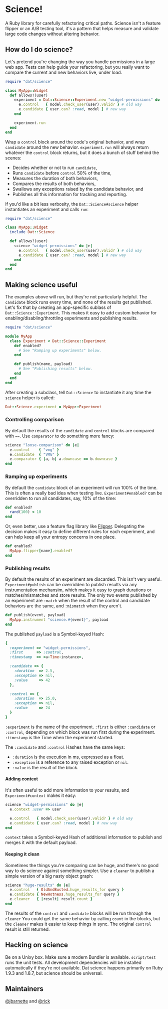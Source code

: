 # Science!

A Ruby library for carefully refactoring critical paths. Science isn't a feature
flipper or an A/B testing tool, it's a pattern that helps measure and validate
large code changes without altering behavior.

## How do I do science?

Let's pretend you're changing the way you handle permissions in a large web app.
Tests can help guide your refactoring, but you really want to compare the
current and new behaviors live, under load.

```ruby
require "dat/science"

class MyApp::Widget
  def allows?(user)
    experiment = Dat::Science::Experiment.new "widget-permissions" do |e|
      e.control   { model.check_user(user).valid? } # old way
      e.candidate { user.can? :read, model } # new way
    end

    experiment.run
  end
end
```

Wrap a `control` block around the code's original behavior, and wrap `candidate`
around the new behavior. `experiment.run` will always return whatever the
`control` block returns, but it does a bunch of stuff behind the scenes:

* Decides whether or not to run `candidate`,
* Runs `candidate` before `control` 50% of the time,
* Measures the duration of both behaviors,
* Compares the results of both behaviors,
* Swallows any exceptions raised by the candidate behavior, and
* Publishes all this information for tracking and reporting.

If you'd like a bit less verbosity, the `Dat::Science#science` helper
instantiates an experiment and calls `run`:

```ruby
require "dat/science"

class MyApp::Widget
  include Dat::Science

  def allows?(user)
    science "widget-permissions" do |e|
      e.control   { model.check_user(user).valid? } # old way
      e.candidate { user.can? :read, model } # new way
    end
  end
end
```

## Making science useful

The examples above will run, but they're not particularly helpful. The
`candidate` block runs every time, and none of the results get
published. Let's fix that by creating an app-specific sublass of
`Dat::Science::Experiment`. This makes it easy to add custom behavior
for enabling/disabling/throttling experiments and publishing results.

```ruby
require "dat/science"

module MyApp
  class Experiment < Dat::Science::Experiment
    def enabled?
      # See "Ramping up experiments" below.
    end

    def publish(name, payload)
      # See "Publishing results" below.
    end
  end
end
```

After creating a subclass, tell `Dat::Science` to instantiate it any time the
`science` helper is called:

```ruby
Dat::Science.experiment = MyApp::Experiment
```

### Controlling comparison

By default the results of the `candidate` and `control` blocks are compared
with `==`. Use `comparator` to do something more fancy:

```ruby
science "loose-comparison" do |e|
  e.control    { "vmg" }
  e.candidate  { "VMG" }
  e.comparator { |a, b| a.downcase == b.downcase }
end
```

### Ramping up experiments

By default the `candidate` block of an experiment will run 100% of the time.
This is often a really bad idea when testing live. `Experiment#enabled?` can be
overridden to run all candidates, say, 10% of the time:

```ruby
def enabled?
  rand(100) < 10
end
```

Or, even better, use a feature flag library like [Flipper][]. Delegating the
decision makes it easy to define different rules for each experiment, and can
help keep all your entropy concerns in one place.

[Flipper]: https://github.com/jnunemaker/flipper

```ruby
def enabled?
  MyApp.flipper[name].enabled?
end
```

### Publishing results

By default the results of an experiment are discarded. This isn't very useful.
`Experiment#publish` can be overridden to publish results via any
instrumentation mechansim, which makes it easy to graph durations or
matches/mismatches and store results. The only two events published by an
experiment are `:match` when the result of the control and candidate behaviors
are the same, and `:mismatch` when they aren't.

```ruby
def publish(event, payload)
  MyApp.instrument "science.#{event}", payload
end
```

The published `payload` is a Symbol-keyed Hash:

```ruby
{
  :experiment => "widget-permissions",
  :first      => :control,
  :timestamp  => <a-Time-instance>,

  :candidate => {
    :duration  => 2.5,
    :exception => nil,
    :value     => 42
  },

  :control => {
    :duration  => 25.0,
    :exception => nil,
    :value     => 24
  }
}
```

`:experiment` is the name of the experiment. `:first` is either `:candidate` or
`:control`, depending on which block was run first during the experiment.
`:timestamp` is the Time when the experiment started.

The `:candidate` and `:control` Hashes have the same keys:

* `:duration` is the execution in ms, expressed as a float.
* `:exception` is a reference to any raised exception or `nil`.
* `:value` is the result of the block.

#### Adding context

It's often useful to add more information to your results, and
`Experiment#context` makes it easy:

```ruby
science "widget-permissions" do |e|
  e.context :user => user

  e.control   { model.check_user(user).valid? } # old way
  e.candidate { user.can? :read, model } # new way
end
```

`context` takes a Symbol-keyed Hash of additional information to publish and
merges it with the default payload.

#### Keeping it clean

Sometimes the things you're comparing can be huge, and there's no good way
to do science against something simpler. Use a `cleaner` to publish a
simple version of a big nasty object graph:

```ruby
science "huge-results" do |e|
  e.control   { OldAndBusted.huge_results_for query }
  e.candidate { NewHotness.huge_results_for query }
  e.cleaner   { |result| result.count }
end
```

The results of the `control` and `candidate` blocks will be run through the
`cleaner` You could get the same behavior by calling `count` in the blocks,
but the `cleaner` makes it easier to keep things in sync. The original
`control` result is still returned.

## Hacking on science

Be on a Unixy box. Make sure a modern Bundler is available. `script/test` runs
the unit tests. All development dependencies will be installed automatically if
they're not available. Dat science happens primarily on Ruby 1.9.3 and 1.8.7,
but science should be universal.

## Maintainers

[@jbarnette](https://github.com/jbarnette) and [@rick](https://github.com/rick)
